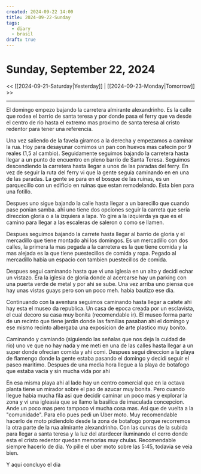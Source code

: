 ```yaml
---
created: 2024-09-22 14:00
title: 2024-09-22-Sunday
tags:
  - diary
  - brasil
draft: true
---
```

# Sunday, September 22, 2024

<< [[2024-09-21-Saturday|Yesterday]] | [[2024-09-23-Monday|Tomorrow]] >>

---

El domingo empezo bajando la carretera almirante alexandrinho. Es la calle que rodea el barrio de santa teresa y por donde pasa el ferry que va desde el centro de rio hasta el extremo mas proximo de santa teresa al cristo redentor para tener una referencia.

Una vez saliendo de la favela giramos a la derecha y empezamos a caminar la rua. Hoy para desayunar comimos un pan con huevos mas cafecin por 9 reales (1,5 al cambio). Seguidamente seguimos bajando la carretera hasta llegar a un punto de encuentro en pleno barrio de Santa Teresa. Seguimos descendiendo la carretera hasta llegar a unos de las paradas del ferry. En vez de seguir la ruta del ferry vi que la gente seguia caminando en en una de las paradas. La gente se para en el bosque de las ruinas, es un parquecillo con un edificio en ruinas que estan remodelando. Esta bien para una fotillo.

Despues uno sigue bajando la calle hasta llegar a un barecillo que cuando pase ponian samba. ahi uno tiene dos opciones seguir la carreta que seria direccion gloria o a la izquiera a lapa. Yo gire a la izquierda ya que es el camino para llegar a las escaleras de saleron o como se llamen. 

Despues seguimos bajando la carrete hasta llegar al barrio de gloria y el mercadillo que tiene montado ahi los domingos. Es un mercadillo con dos calles, la primera la mas pegada a la carretera es la que tiene comida y la mas alejada es la que tiene puestecillos de comida y ropa. Pegado al mercadillo habia un espacio con tambien puestecillos de comida.

Despues segui caminando hasta que vi una iglesia en un alto y decidi echar un vistazo. Era la iglesia de gloria donde al acercarse hay un parking con una puerta verde de metal y por ahi se sube. Una vez arriba uno piensa que hay unas vistas guays pero son un poco meh. habia bautizo ese dia.

Continuando con la aventura seguimos caminando hasta llegar a catete ahi hay esta el museo da republica. Un casa de epoca creada por un esclavista, el cual decoro su casa muy bonita (recomendable ir). El museo forma parte de un recinto que tiene jardin donde las familias pasaban ahi el domingo y ese mismo recinto albergaba una exposicion de arte plastico muy bonito.

Caminando y camiando (siguiendo las señalas que nos deja la cuidad de rio) uno ve que no hay nada y me meti en una de las calles hasta llegar a un super donde ofrecian comida y ahi comi. Despues segui direccion a la playa de flamengo donde la gente estaba pasando el domingo y decidi seguir el paseo maritimo. Despues de una media hora llegue a la playa de botafogo que estaba vacia y sin mucha vida por ahi

En esa misma playa ahi al lado hay un centro comercial que en la octava planta tiene un mirador sobre el pao de azucar muy bonita. Pero cuando llegue habia mucha fila asi que decidir caminar un poco mas y explorar la zona y vi una igleasia que se llamo la basilica de imaculada concepcion. Ande un poco mas pero tampoco vi mucha cosa mas. Asi que de vuelta a la "comunidade". Para ello pues pedi un Uber moto. Muy recomendable hacerlo de moto pidiendolo desde la zona de botafogo porque recorremos la otra parte de la rua almirante alexandrinho. Con las curvas de la subida para llegar a santa teresa y la luz del atardecer iluminando el cerro donde esta el cristo redentor quedan memorias muy chulas. Recomendable siempre hacerlo de dia. Yo pille el uber moto sobre las 5:45, todavia se veia bien.

Y aqui concluyo el dia